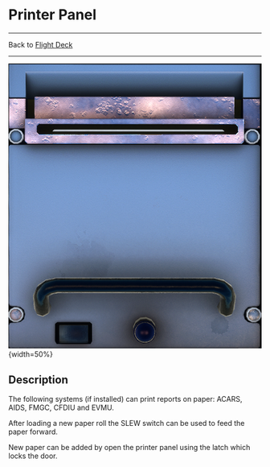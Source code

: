 # Printer Panel

---

Back to [Flight Deck](../flight-deck.md)

---

![Printer Panel](../../assets/a32nx-briefing/pedestal/Printer-Panel.png "Printer Panel"){width=50%}

## Description

The following systems (if installed) can print reports on paper: ACARS, AIDS, FMGC, CFDIU and EVMU.

After loading a new paper roll the SLEW switch can be used to feed the paper forward.

New paper can be added by open the printer panel using the latch which locks the door.
